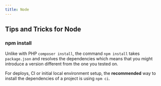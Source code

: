 ```yaml
---
title: Node
---
```

## Tips and Tricks for Node

### npm install

Unlike with PHP `composer install`, the command `npm install` takes `package.json` and resolves the dependencies which means that you might introduce a version different from the one you tested on.

For deploys, CI or initial local environment setup, the **recommended** way to install the dependencies of a project is using `npm ci`.
